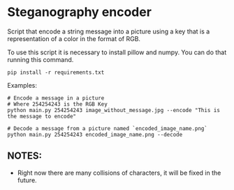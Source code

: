 # Steganography encoder

Script that encode a string message into a picture using a key that is a representation 
of a color in the format of RGB. 

To use this script it is necessary to install pillow and numpy. You can do that running this command.
```
pip install -r requirements.txt
```

Examples:
```
# Encode a message in a picture
# Where 254254243 is the RGB Key
python main.py 254254243 image_without_message.jpg --encode "This is the message to encode"

# Decode a message from a picture named `encoded_image_name.png`
python main.py 254254243 encoded_image_name.png --decode

```

## NOTES:
- Right now there are many collisions of characters, it will be fixed in the future.
